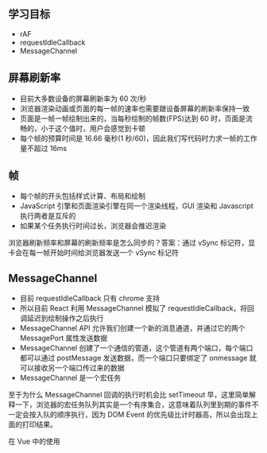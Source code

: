 ## 学习目标

- rAF
- requestIdleCallback
- MessageChannel

## 屏幕刷新率

- 目前大多数设备的屏幕刷新率为 60 次/秒
- 浏览器渲染动画或页面的每一帧的速率也需要跟设备屏幕的刷新率保持一致
- 页面是一帧一帧绘制出来的，当每秒绘制的帧数(FPS)达到 60 时，页面是流畅的，小于这个值时，用户会感觉到卡顿
- 每个帧的预算时间是 16.66 毫秒(1 秒/60)，因此我们写代码时力求一帧的工作量不超过 16ms

## 帧

- 每个帧的开头包括样式计算、布局和绘制
- JavaScript 引擎和页面渲染引擎在同一个渲染线程，GUI 渲染和 Javascript 执行两者是互斥的
- 如果某个任务执行时间过长，浏览器会推迟渲染

浏览器刷新频率和屏幕的刷新频率是怎么同步的？答案：通过 vSync 标记符，显卡会在每一帧开始时间给浏览器发送一个 vSync 标记符

## MessageChannel

- 目前 requestIdleCallback 只有 chrome 支持
- 所以目前 React 利用 MessageChannel 模拟了 requestIdleCallback，将回调延迟到绘制操作之后执行
- MessageChannel API 允许我们创建一个新的消息通道，并通过它的两个 MessagePort 属性发送数据
- MessageChannel 创建了一个通信的管道，这个管道有两个端口，每个端口都可以通过 postMessage 发送数据，而一个端口只要绑定了 onmessage 就可以接收另一个端口传过来的数据
- MessageChannel 是一个宏任务

至于为什么 MessageChannel 回调的执行时机会比 setTimeout 早，这里简单解释一下，浏览器的宏任务队列其实是一个有序集合，这意味着队列里到期的事件不一定会按入队的顺序执行，因为 DOM Event 的优先级比计时器高，所以会出现上面的打印结果。

在 Vue 中的使用
